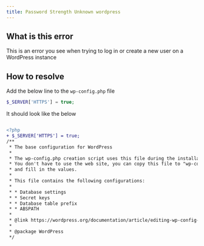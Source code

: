 ```yaml
---
title: Password Strength Unknown wordpress
---
```


## What is this error

This is an error you see when trying to log in or create a new user on a WordPress instance

## How to resolve

Add the below line to the `wp-config.php` file

```php
$_SERVER['HTTPS'] = true; 
```

It should look like the below

```diff

<?php
+ $_SERVER['HTTPS'] = true; 
/**
 * The base configuration for WordPress
 *
 * The wp-config.php creation script uses this file during the installation.
 * You don't have to use the web site, you can copy this file to "wp-config.php"
 * and fill in the values.
 *
 * This file contains the following configurations:
 *
 * * Database settings
 * * Secret keys
 * * Database table prefix
 * * ABSPATH
 *
 * @link https://wordpress.org/documentation/article/editing-wp-config-php/
 *
 * @package WordPress
 */

```
